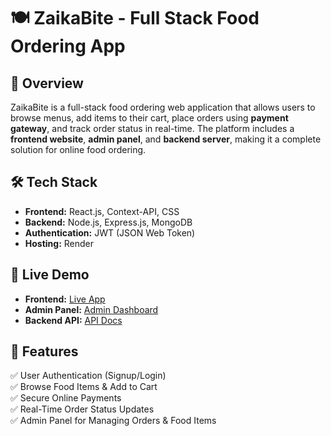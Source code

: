 # 🍽️ ZaikaBite - Full Stack Food Ordering App

## 🚀 Overview
ZaikaBite is a full-stack food ordering web application that allows users to browse menus, add items to their cart, place orders using **payment gateway**, and track order status in real-time. The platform includes a **frontend website**, **admin panel**, and **backend server**, making it a complete solution for online food ordering.

## 🛠️ Tech Stack
- **Frontend:** React.js, Context-API, CSS
- **Backend:** Node.js, Express.js, MongoDB
- **Authentication:** JWT (JSON Web Token) 
- **Hosting:** Render

## 🔗 Live Demo 
- **Frontend:** [Live App](https://zaikabite-frontend.onrender.com)
- **Admin Panel:** [Admin Dashboard](https://zaikabite-admin.onrender.com)   
- **Backend API:** [API Docs](https://zaikabite-backend.onrender.com)   

## 🎯 Features
✅ User Authentication (Signup/Login)  
✅ Browse Food Items & Add to Cart  
✅ Secure Online Payments  
✅ Real-Time Order Status Updates  
✅ Admin Panel for Managing Orders & Food Items 
